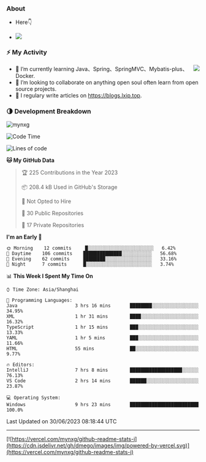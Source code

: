 
### About

- Here👇

- ![](https://komarev.com/ghpvc/?username=mynxg&color=green)
<!-- - ![](https://visitor-badge.glitch.me/badge?page_id=mynxg.mynxg) -->

### ⚡️ My Activity

<img align="right" src="https://github-readme-stats-i.vercel.app/api?username=imnxg&show_icons=true&icon_color=1573B3&hide_title=true&text_color=718096&bg_color=00000000&hide_border=true"/>

<ul>
    <li> 🌱 I’m currently learning Java、Spring、SpringMVC、Mybatis-plus、Docker.</li>
    <li> 👯 I’m looking to collaborate on anything open souI often learn from open source projects.</li>
    <li> 📝 I regulary write articles on <a href="https://blogs.lxip.top">https://blogs.lxip.top</a>.</li>
    <!-- <li> ⚡ Fun fact: I ❤️ 😻.</li> -->
</ul>

<!-- <h3>Github Activity</h3>
<p style="img{display:block;margin:0 auto;}">

[![](https://activity-graph.herokuapp.com/graph?username=mynxg&theme=tokyonight)](https://github.com/ashutosh00710/github-readme-activity-graph)
![keney's github stats](https://github-readme-stats-i.vercel.app/api?username=imnxg&show_icons=true&icon_color=1573B3)
</p> -->
### 🌗 Development Breakdown

<img src="https://komarev.com/ghpvc/?username=mynxg" alt=" mynxg" />

<!--START_SECTION:waka-->
![Code Time](http://img.shields.io/badge/Code%20Time-157%20hrs-blue)

![Lines of code](https://img.shields.io/badge/From%20Hello%20World%20I%27ve%20Written-79%20Thousand%20lines%20of%20code-blue)

**🐱 My GitHub Data** 

> 🏆 225 Contributions in the Year 2023
 > 
> 📦 208.4 kB Used in GitHub's Storage 
 > 
> 🚫 Not Opted to Hire
 > 
> 📜 30 Public Repositories 
 > 
> 🔑 17 Private Repositories  
 > 
**I'm an Early 🐤** 

```text
🌞 Morning    12 commits     █░░░░░░░░░░░░░░░░░░░░░░░░   6.42% 
🌆 Daytime    106 commits    ██████████████░░░░░░░░░░░   56.68% 
🌃 Evening    62 commits     ████████░░░░░░░░░░░░░░░░░   33.16% 
🌙 Night      7 commits      █░░░░░░░░░░░░░░░░░░░░░░░░   3.74%

```


📊 **This Week I Spent My Time On** 

```text
⌚︎ Time Zone: Asia/Shanghai

💬 Programming Languages: 
Java                     3 hrs 16 mins       ████████░░░░░░░░░░░░░░░░░   34.95% 
XML                      1 hr 31 mins        ████░░░░░░░░░░░░░░░░░░░░░   16.32% 
TypeScript               1 hr 15 mins        ███░░░░░░░░░░░░░░░░░░░░░░   13.33% 
YAML                     1 hr 5 mins         ███░░░░░░░░░░░░░░░░░░░░░░   11.66% 
HTML                     55 mins             ██░░░░░░░░░░░░░░░░░░░░░░░   9.77%

🔥 Editors: 
IntelliJ                 7 hrs 8 mins        ███████████████████░░░░░░   76.13% 
VS Code                  2 hrs 14 mins       ██████░░░░░░░░░░░░░░░░░░░   23.87%

💻 Operating System: 
Windows                  9 hrs 23 mins       █████████████████████████   100.0%

```


 Last Updated on 30/06/2023 08:18:44 UTC
<!--END_SECTION:waka-->

---

[![https://vercel.com/mynxg/github-readme-stats-i](https://cdn.jsdelivr.net/gh/dmego/images/img/powered-by-vercel.svg)](https://vercel.com/mynxg/github-readme-stats-i)
